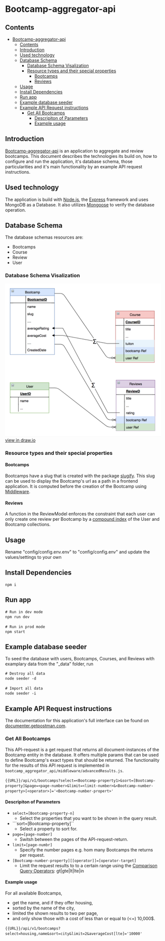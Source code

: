 # Bootcamp-aggregator-api

## Contents
- [Bootcamp-aggregator-api](#bootcamp-aggregator-api)
  - [Contents](#contents)
  - [Introduction](#introduction)
  - [Used technology](#used-technology)
  - [Database Schema](#database-schema)
    - [Database Schema Visalization](#database-schema-visalization)
    - [Resource types and their special properties](#resource-types-and-their-special-properties)
      - [Bootcamps](#bootcamps)
      - [Reviews](#reviews)
  - [Usage](#usage)
  - [Install Dependencies](#install-dependencies)
  - [Run app](#run-app)
  - [Example database seeder](#example-database-seeder)
  - [Example API Request instructions](#example-api-request-instructions)
    - [Get All Bootcamps](#get-all-bootcamps)
      - [Descripiton of Parameters](#descripiton-of-parameters)
      - [Example usage](#example-usage)

## Introduction
[Bootcamp-aggregator-api](https://github.com/moritzWa/bootcamp_aggregator_api) is an application to aggregate and review bootcamps. This document describes the technologies its build on, how to configure and run the application, it's database schema, those particularities and it's main functionality by an example API request instructions. 

## Used technology
The application is build with [Node.js](https://nodejs.org/en/), the [Express](https://expressjs.com/) framework and uses MongoDB as a Database. It also utilizes [Mongoose](https://mongoosejs.com/) to verify the database operation.

## Database Schema
The database schemas resources are:
- Bootcamps
- Course
- Review
- User

### Database Schema Visalization
![Getting Started](bootcamp-aggregator-api-dataschema.png)
[view in draw.io](https://drive.google.com/file/d/1pzYtUmUjFr9HIVLz4ZO8bSnHZb3LwebA/view?usp=sharing)

### Resource types and their special properties

#### Bootcamps
 Bootcamps have a slug that is created with the package [slugify](https://www.npmjs.com/package/slugify). This slug can be used to display the Bootcamp's url as a path in a frontend application. It is computed before the creation of the Bootcamp using [Middleware](https://mongoosejs.com/docs/middleware.html). 

#### Reviews
A function in the ReviewModel enforces the constraint that each user can only create one review per Bootcamp by a [compound index](https://docs.mongodb.com/manual/core/index-compound/) of the User and Bootcamp collections.

## Usage

Rename "config/config.env.env" to "config/config.env" and update the values/settings to your own

## Install Dependencies

```
npm i
```

## Run app

```
# Run in dev mode
npm run dev

# Run in prod mode
npm start
```

## Example database seeder

To seed the database with users, Bootcamps, Courses, and Reviews with examplary data from the "\_data" folder, run

```
# Destroy all data
node seeder -d

# Import all data
node seeder -i
```

## Example API Request instructions


The documentation for this application's full interface can be found on [documenter.getpostman.com](https://documenter.getpostman.com/view/8480127/TVev44XM).

### Get All Bootcamps

This API-request is a get request that returns all document-instances of the Bootcamp entity in the database. It offers multiple params that can be used to define Bootcamp's exact types that should be returned. The functionality for the results of this API request is implemented in ```bootcamp_aggregator_api/middleware/advancedResults.js```.

```{{URL}}/api/v1/bootcamps?select=<Bootcamp-property1>&sort=[Bootcamp-property]&page=<page-number>&limit=<limit-number>&<Bootcamp-number-property>[<operator>]='<Bootcamp-number-propert>'```

#### Descripiton of Parameters

- ```select=[Bootcamp-property-n]```
  - Select the properties that you want to be shown in the query result. 
- ```sort=[Bootcamp-property]``
  - Select a property to sort for. 
- ```page=[page-number]```
  - Switsh between the pages of the API-request-return.
- ```limit=[page-numbr]```
  - Specify the number pages e.g. hom many Bootcamps the returns per request.
- ```[Bootcamp-number-property][[operator]]=[operator-target]```
  - Limit the request results to to a certain range using the [Comparison Query Operators](https://docs.mongodb.com/manual/reference/operator/query-comparison/): gt|gte|lt|lte|in 

#### Example usage 
For all available Bootcamps, 
- get the name, and if they offer housing, 
- sorted by the name of the city, 
- limited the shown results to two per page, 
- and only show those with a cost of less than or equal to (<=) 10,000$.

```{{URL}}/api/v1/bootcamps?select=housing,name&sort=city&limit=2&averageCost[lte]='10000'```